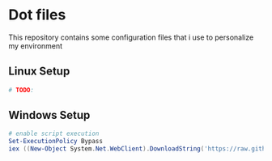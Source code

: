# Dot files
This repository contains some configuration files that i use to personalize my environment

## Linux Setup

```bash
# TODO:

```

## Windows Setup
<!-- ```bash
& ([scriptblock]::Create( (New-Object System.Net.WebClient).DownloadString(''))) 'parameter'
``` -->

```powershell
# enable script execution
Set-ExecutionPolicy Bypass
iex ((New-Object System.Net.WebClient).DownloadString('https://raw.githubusercontent.com/alanfvn/dot-files/master/install.ps1'))
```
